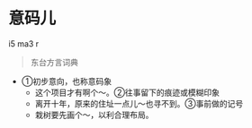 # 意码儿
i5 ma3 r
> 东台方言词典
- ①初步意向，也称意码象
  - 这个项目才有啊个～。②往事留下的痕迹或模糊印象
  - 离开十年，原来的住址一点儿～也寻不到。③事前做的记号
  - 栽树要先画个～，以利合理布局。

